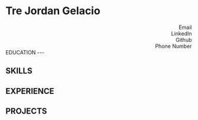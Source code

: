 # Tre Jordan Gelacio
<div style="text-align: right">Email</div>
<div style="text-align: right">LinkedIn</div>
<div style="text-align: right">Github</div>
<div style="text-align: right">Phone Number</div>
<style>Right{text-align: right}</style>
EDUCATION
---

SKILLS
---

EXPERIENCE
---

PROJECTS
----
